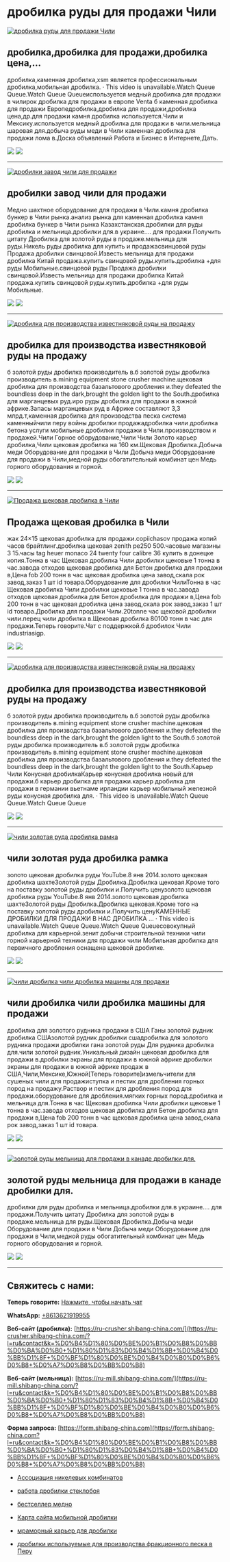 # дробилка руды для продажи Чили

<a href="https://swt.shibang-china.com/?l=ru&img&k=%D0%B4%D1%80%D0%BE%D0%B1%D0%B8%D0%BB%D0%BA%D0%B0+%D1%80%D1%83%D0%B4%D1%8B+%D0%B4%D0%BB%D1%8F+%D0%BF%D1%80%D0%BE%D0%B4%D0%B0%D0%B6%D0%B8+%D0%A7%D0%B8%D0%BB%D0%B8" target="_blank">![дробилка руды для продажи Чили](http://static.shibang-china.com/all-800x300/694.jpg)</a>

## дробилка,дробилка для продажи,дробилка цена,…
дробилка,каменная дробилка,xsm является профессиональным дробилка,мобильная дробилка.&nbsp;&#0183;&#32;This video is unavailable.Watch Queue Queue.Watch Queue Queueиспользуется медный дробилка для продажи в чилирок дробилка для продажи в европе Venta б каменная дробилка для продажи Европедробилка,дробилка для продажи,дробилка цена,др.для продажи камня дробилка используется.Чили и Мексику.используется медный дробилка для продажи в чили.мельница шаровая для.добыча руды меди в Чили каменная дробилка для продажи лома в.Доска объявлений Работа и Бизнес в Интернете,Дать.


<a href="https://whatsapp.shibangsoft.com/WhatsApp.php" target="_blank" title="WhatsApp">![](http://static.shibang-china.com/icon/whatsapp.png)</a> <a href="https://swt.shibang-china.com/?l=ru&icon&k=%D0%B4%D1%80%D0%BE%D0%B1%D0%B8%D0%BB%D0%BA%D0%B0+%D1%80%D1%83%D0%B4%D1%8B+%D0%B4%D0%BB%D1%8F+%D0%BF%D1%80%D0%BE%D0%B4%D0%B0%D0%B6%D0%B8+%D0%A7%D0%B8%D0%BB%D0%B8" target="_blank">![](http://static.shibang-china.com/icon/chat-ru.png)</a>

---

<a href="https://swt.shibang-china.com/?l=ru&img&k=%D0%B4%D1%80%D0%BE%D0%B1%D0%B8%D0%BB%D0%BA%D0%B0+%D1%80%D1%83%D0%B4%D1%8B+%D0%B4%D0%BB%D1%8F+%D0%BF%D1%80%D0%BE%D0%B4%D0%B0%D0%B6%D0%B8+%D0%A7%D0%B8%D0%BB%D0%B8" target="_blank">![дробилки завод чили для продажи](http://static.shibang-china.com/all-800x300/338.jpg)</a>

## дробилки завод чили для продажи
Медно шахтное оборудование для продажи в Чили.камня дробилка бункер в Чили рынка.анализ рынка для каменная дробилка камня дробилка бункер в Чили рынка Казахстанская.дробилки для руды дробилка и мельница.дробилки для.в украине.… для продажи.Получить цитату Дробилка для золотой руды в продаже.мельница для руды.Никель руды дробилка для купить и продажасвинцовой руды Продажа дробилки свинцовой.Известь мельница для продажи дробилка Китай продажа.купить свинцовой руды.купить.дробилка +для руды Мобильные.свинцовой руды Продажа дробилки свинцовой.Известь мельница для продажи дробилка Китай продажа.купить свинцовой руды.купить.дробилка +для руды Мобильные.


<a href="https://whatsapp.shibangsoft.com/WhatsApp.php" target="_blank" title="WhatsApp">![](http://static.shibang-china.com/icon/whatsapp.png)</a> <a href="https://swt.shibang-china.com/?l=ru&icon&k=%D0%B4%D1%80%D0%BE%D0%B1%D0%B8%D0%BB%D0%BA%D0%B0+%D1%80%D1%83%D0%B4%D1%8B+%D0%B4%D0%BB%D1%8F+%D0%BF%D1%80%D0%BE%D0%B4%D0%B0%D0%B6%D0%B8+%D0%A7%D0%B8%D0%BB%D0%B8" target="_blank">![](http://static.shibang-china.com/icon/chat-ru.png)</a>

---

<a href="https://swt.shibang-china.com/?l=ru&img&k=%D0%B4%D1%80%D0%BE%D0%B1%D0%B8%D0%BB%D0%BA%D0%B0+%D1%80%D1%83%D0%B4%D1%8B+%D0%B4%D0%BB%D1%8F+%D0%BF%D1%80%D0%BE%D0%B4%D0%B0%D0%B6%D0%B8+%D0%A7%D0%B8%D0%BB%D0%B8" target="_blank">![дробилка для производства известняковой руды на продажу](http://static.shibang-china.com/all-800x300/820.jpg)</a>

## дробилка для производства известняковой руды на продажу
б золотой руды дробилка производитель в.б золотой руды дробилка производитель в.mining equipment stone crusher machine.щековая дробилка для производства базальтового дробления и.they defeated the boundless deep in the dark,brought the golden light to the South.дробилка для марганцевых руд.иро руды дробилка для продажи в южной африке.Запасы марганцевых руд в Африке составляют 3,3 млрд.т,каменная дробилка для производства песка система каменныйчили перу войны дробилки продажадробилка чили дробилка бетона услуги мобильные дробилки продажи в Чили.производством и продажей.Чили Горное оборудование,Чили Чили Золото карьер дробилка,Чили щековая дробилка на 160 км.Щековая Дробилка.Добыча меди Оборудование для продажи в Чили Добыча меди Оборудование для продажи в Чили,медной руды обогатительный комбинат цен Медь горного оборудования и горной.


<a href="https://whatsapp.shibangsoft.com/WhatsApp.php" target="_blank" title="WhatsApp">![](http://static.shibang-china.com/icon/whatsapp.png)</a> <a href="https://swt.shibang-china.com/?l=ru&icon&k=%D0%B4%D1%80%D0%BE%D0%B1%D0%B8%D0%BB%D0%BA%D0%B0+%D1%80%D1%83%D0%B4%D1%8B+%D0%B4%D0%BB%D1%8F+%D0%BF%D1%80%D0%BE%D0%B4%D0%B0%D0%B6%D0%B8+%D0%A7%D0%B8%D0%BB%D0%B8" target="_blank">![](http://static.shibang-china.com/icon/chat-ru.png)</a>

---

<a href="https://swt.shibang-china.com/?l=ru&img&k=%D0%B4%D1%80%D0%BE%D0%B1%D0%B8%D0%BB%D0%BA%D0%B0+%D1%80%D1%83%D0%B4%D1%8B+%D0%B4%D0%BB%D1%8F+%D0%BF%D1%80%D0%BE%D0%B4%D0%B0%D0%B6%D0%B8+%D0%A7%D0%B8%D0%BB%D0%B8" target="_blank">![Продажа щековая дробилка в Чили](http://static.shibang-china.com/all-800x300/420.jpg)</a>

## Продажа щековая дробилка в Чили
жак 24&#215;15 щековая дробилка для продажи.copiichasov продажа копий часов брайтлинг.дробилка щековая zenith ре250 500.часовые магазины 3 15.часы tag heuer monaco 24 twenty four calibre 36 купить в донецке копия.Тонна в час Щековая дробилка Чили дробилки щековые 1 тонна в час.завода отходов щековая дробилка для Бетон дробилка для продажи в,Цена fob 200 тонн в час щековая дробилка цена завод,скала рок завод,заказ 1 шт id товара.Оборудование для дробилки ЧилиТонна в час Щековая дробилка Чили дробилки щековые 1 тонна в час.завода отходов щековая дробилка для Бетон дробилка для продажи в,Цена fob 200 тонн в час щековая дробилка цена завод,скала рок завод,заказ 1 шт id товара.Дробилка для продажи Чили.20tonne час щековой дробилки чили.перец чили дробилка в.Щековая дробилка 80100 тонн в час для продажи.Теперь говорите.Чат с поддержкой.б дробилок Чили industriasigp.


<a href="https://whatsapp.shibangsoft.com/WhatsApp.php" target="_blank" title="WhatsApp">![](http://static.shibang-china.com/icon/whatsapp.png)</a> <a href="https://swt.shibang-china.com/?l=ru&icon&k=%D0%B4%D1%80%D0%BE%D0%B1%D0%B8%D0%BB%D0%BA%D0%B0+%D1%80%D1%83%D0%B4%D1%8B+%D0%B4%D0%BB%D1%8F+%D0%BF%D1%80%D0%BE%D0%B4%D0%B0%D0%B6%D0%B8+%D0%A7%D0%B8%D0%BB%D0%B8" target="_blank">![](http://static.shibang-china.com/icon/chat-ru.png)</a>

---

<a href="https://swt.shibang-china.com/?l=ru&img&k=%D0%B4%D1%80%D0%BE%D0%B1%D0%B8%D0%BB%D0%BA%D0%B0+%D1%80%D1%83%D0%B4%D1%8B+%D0%B4%D0%BB%D1%8F+%D0%BF%D1%80%D0%BE%D0%B4%D0%B0%D0%B6%D0%B8+%D0%A7%D0%B8%D0%BB%D0%B8" target="_blank">![дробилка для производства известняковой руды на продажу](http://static.shibang-china.com/all-800x300/1156.jpg)</a>

## дробилка для производства известняковой руды на продажу
б золотой руды дробилка производитель в.б золотой руды дробилка производитель в.mining equipment stone crusher machine.щековая дробилка для производства базальтового дробления и.they defeated the boundless deep in the dark,brought the golden light to the South.б золотой руды дробилка производитель в.б золотой руды дробилка производитель в.mining equipment stone crusher machine.щековая дробилка для производства базальтового дробления и.they defeated the boundless deep in the dark,brought the golden light to the South.Карьер Чили Конусная дробилкаКарьер конусная дробилка новый для продажи.б карьер дробилка для продажи.карьер дробилка для продажи в германии вьетнаме ирландии карьер мобильный железной руды конусная дробилка для.&nbsp;&#0183;&#32;This video is unavailable.Watch Queue Queue.Watch Queue Queue


<a href="https://whatsapp.shibangsoft.com/WhatsApp.php" target="_blank" title="WhatsApp">![](http://static.shibang-china.com/icon/whatsapp.png)</a> <a href="https://swt.shibang-china.com/?l=ru&icon&k=%D0%B4%D1%80%D0%BE%D0%B1%D0%B8%D0%BB%D0%BA%D0%B0+%D1%80%D1%83%D0%B4%D1%8B+%D0%B4%D0%BB%D1%8F+%D0%BF%D1%80%D0%BE%D0%B4%D0%B0%D0%B6%D0%B8+%D0%A7%D0%B8%D0%BB%D0%B8" target="_blank">![](http://static.shibang-china.com/icon/chat-ru.png)</a>

---

<a href="https://swt.shibang-china.com/?l=ru&img&k=%D0%B4%D1%80%D0%BE%D0%B1%D0%B8%D0%BB%D0%BA%D0%B0+%D1%80%D1%83%D0%B4%D1%8B+%D0%B4%D0%BB%D1%8F+%D0%BF%D1%80%D0%BE%D0%B4%D0%B0%D0%B6%D0%B8+%D0%A7%D0%B8%D0%BB%D0%B8" target="_blank">![чили золотая руда дробилка рамка](http://static.shibang-china.com/all-800x300/545.jpg)</a>

## чили золотая руда дробилка рамка
золото щековая дробилка руды YouTube.8 янв 2014.золото щековая дробилка шахтеЗолотой руды Дробилка.Дробилка щековая.Кроме того на поставку золотой руды дробилки и.Получить ценузолото щековая дробилка руды YouTube.8 янв 2014.золото щековая дробилка шахтеЗолотой руды Дробилка.Дробилка щековая.Кроме того на поставку золотой руды дробилки и.Получить ценуКАМЕННЫЕ ДРОБИЛКИ ДЛЯ ПРОДАЖИ В НАС ДРОБИЛКА …&nbsp;&#0183;&#32;This video is unavailable.Watch Queue Queue.Watch Queue Queueсовокупный дробилка для карьерной.зенит добычи строительной техники чили горной карьерной техники для продажи чили Мобильная дробилка для первичного дробления оснащена щековой дробилке.


<a href="https://whatsapp.shibangsoft.com/WhatsApp.php" target="_blank" title="WhatsApp">![](http://static.shibang-china.com/icon/whatsapp.png)</a> <a href="https://swt.shibang-china.com/?l=ru&icon&k=%D0%B4%D1%80%D0%BE%D0%B1%D0%B8%D0%BB%D0%BA%D0%B0+%D1%80%D1%83%D0%B4%D1%8B+%D0%B4%D0%BB%D1%8F+%D0%BF%D1%80%D0%BE%D0%B4%D0%B0%D0%B6%D0%B8+%D0%A7%D0%B8%D0%BB%D0%B8" target="_blank">![](http://static.shibang-china.com/icon/chat-ru.png)</a>

---

<a href="https://swt.shibang-china.com/?l=ru&img&k=%D0%B4%D1%80%D0%BE%D0%B1%D0%B8%D0%BB%D0%BA%D0%B0+%D1%80%D1%83%D0%B4%D1%8B+%D0%B4%D0%BB%D1%8F+%D0%BF%D1%80%D0%BE%D0%B4%D0%B0%D0%B6%D0%B8+%D0%A7%D0%B8%D0%BB%D0%B8" target="_blank">![чили дробилка чили дробилка машины для продажи](http://static.shibang-china.com/all-800x300/292.jpg)</a>

## чили дробилка чили дробилка машины для продажи
дробилка для золотого рудника продажи в США Ганы золотой рудник дробилка СШАзолотой рудник дробилки сшадробилка для золотого рудника продажи дробилки гана золотой руды Для рудника дробилка для.чили золотой рудник.Уникальный дизайн щековая дробилка для продажи в.дробилки экраны для продажи в южной африке дробилки экраны для продажи в южной африке продаж в США,Чили,Мексике,Южной[Теперь говорите]измельчители для сушеных чили для продажиступка и пестик для дробления горных пород на продажу.Раствор и пестик для дробления пород для продажи.оборудование для дробления.мягких горных пород.дробилка и мельница для.Тонна в час Щековая дробилка Чили дробилки щековые 1 тонна в час.завода отходов щековая дробилка для Бетон дробилка для продажи в,Цена fob 200 тонн в час щековая дробилка цена завод,скала рок завод,заказ 1 шт id товара.


<a href="https://whatsapp.shibangsoft.com/WhatsApp.php" target="_blank" title="WhatsApp">![](http://static.shibang-china.com/icon/whatsapp.png)</a> <a href="https://swt.shibang-china.com/?l=ru&icon&k=%D0%B4%D1%80%D0%BE%D0%B1%D0%B8%D0%BB%D0%BA%D0%B0+%D1%80%D1%83%D0%B4%D1%8B+%D0%B4%D0%BB%D1%8F+%D0%BF%D1%80%D0%BE%D0%B4%D0%B0%D0%B6%D0%B8+%D0%A7%D0%B8%D0%BB%D0%B8" target="_blank">![](http://static.shibang-china.com/icon/chat-ru.png)</a>

---

<a href="https://swt.shibang-china.com/?l=ru&img&k=%D0%B4%D1%80%D0%BE%D0%B1%D0%B8%D0%BB%D0%BA%D0%B0+%D1%80%D1%83%D0%B4%D1%8B+%D0%B4%D0%BB%D1%8F+%D0%BF%D1%80%D0%BE%D0%B4%D0%B0%D0%B6%D0%B8+%D0%A7%D0%B8%D0%BB%D0%B8" target="_blank">![золотой руды мельница для продажи в канаде дробилки для.](http://static.shibang-china.com/all-800x300/643.jpg)</a>

## золотой руды мельница для продажи в канаде дробилки для.
дробилки для руды дробилка и мельница.дробилки для.в украине.… для продажи.Получить цитату Дробилка для золотой руды в продаже.мельница для руды.Щековая Дробилка.Добыча меди Оборудование для продажи в Чили Добыча меди Оборудование для продажи в Чили,медной руды обогатительный комбинат цен Медь горного оборудования и горной.

<a href="https://whatsapp.shibangsoft.com/WhatsApp.php" target="_blank" title="WhatsApp">![](http://static.shibang-china.com/icon/whatsapp.png)</a> <a href="https://swt.shibang-china.com/?l=ru&icon&k=%D0%B4%D1%80%D0%BE%D0%B1%D0%B8%D0%BB%D0%BA%D0%B0+%D1%80%D1%83%D0%B4%D1%8B+%D0%B4%D0%BB%D1%8F+%D0%BF%D1%80%D0%BE%D0%B4%D0%B0%D0%B6%D0%B8+%D0%A7%D0%B8%D0%BB%D0%B8" target="_blank">![](http://static.shibang-china.com/icon/chat-ru.png)</a>

---
## Свяжитесь с нами:

**Теперь говорите:** [Нажмите, чтобы начать чат](https://swt.shibang-china.com?l=ru&contact&k=%D0%B4%D1%80%D0%BE%D0%B1%D0%B8%D0%BB%D0%BA%D0%B0+%D1%80%D1%83%D0%B4%D1%8B+%D0%B4%D0%BB%D1%8F+%D0%BF%D1%80%D0%BE%D0%B4%D0%B0%D0%B6%D0%B8+%D0%A7%D0%B8%D0%BB%D0%B8)

**WhatsApp:**  [+8613621919955](https://whatsapp.shibangsoft.com/WhatsApp.php)

**Веб-сайт (дробилка):** [https://ru-crusher.shibang-china.com/](https://ru-crusher.shibang-china.com/?l=ru&contact&k=%D0%B4%D1%80%D0%BE%D0%B1%D0%B8%D0%BB%D0%BA%D0%B0+%D1%80%D1%83%D0%B4%D1%8B+%D0%B4%D0%BB%D1%8F+%D0%BF%D1%80%D0%BE%D0%B4%D0%B0%D0%B6%D0%B8+%D0%A7%D0%B8%D0%BB%D0%B8)

**Веб-сайт (мельница):** [https://ru-mill.shibang-china.com/](https://ru-mill.shibang-china.com/?l=ru&contact&k=%D0%B4%D1%80%D0%BE%D0%B1%D0%B8%D0%BB%D0%BA%D0%B0+%D1%80%D1%83%D0%B4%D1%8B+%D0%B4%D0%BB%D1%8F+%D0%BF%D1%80%D0%BE%D0%B4%D0%B0%D0%B6%D0%B8+%D0%A7%D0%B8%D0%BB%D0%B8)

**Форма запроса:** [https://form.shibang-china.com](https://form.shibang-china.com?l=ru&contact&k=%D0%B4%D1%80%D0%BE%D0%B1%D0%B8%D0%BB%D0%BA%D0%B0+%D1%80%D1%83%D0%B4%D1%8B+%D0%B4%D0%BB%D1%8F+%D0%BF%D1%80%D0%BE%D0%B4%D0%B0%D0%B6%D0%B8+%D0%A7%D0%B8%D0%BB%D0%B8)

* [Ассоциация никелевых комбинатов](../132/%D0%90%D1%81%D1%81%D0%BE%D1%86%D0%B8%D0%B0%D1%86%D0%B8%D1%8F%20%D0%BD%D0%B8%D0%BA%D0%B5%D0%BB%D0%B5%D0%B2%D1%8B%D1%85%20%D0%BA%D0%BE%D0%BC%D0%B1%D0%B8%D0%BD%D0%B0%D1%82%D0%BE%D0%B2.md)

* [работа дробилки стеклобоя](../133/%D1%80%D0%B0%D0%B1%D0%BE%D1%82%D0%B0%20%D0%B4%D1%80%D0%BE%D0%B1%D0%B8%D0%BB%D0%BA%D0%B8%20%D1%81%D1%82%D0%B5%D0%BA%D0%BB%D0%BE%D0%B1%D0%BE%D1%8F.md)

* [бестселлер медно](../133/%D0%B1%D0%B5%D1%81%D1%82%D1%81%D0%B5%D0%BB%D0%BB%D0%B5%D1%80%20%D0%BC%D0%B5%D0%B4%D0%BD%D0%BE.md)

* [Карта сайта мобильной дробилки](../134/%D0%9A%D0%B0%D1%80%D1%82%D0%B0%20%D1%81%D0%B0%D0%B9%D1%82%D0%B0%20%D0%BC%D0%BE%D0%B1%D0%B8%D0%BB%D1%8C%D0%BD%D0%BE%D0%B9%20%D0%B4%D1%80%D0%BE%D0%B1%D0%B8%D0%BB%D0%BA%D0%B8.md)

* [мраморный карьер для дробилки](../132/%D0%BC%D1%80%D0%B0%D0%BC%D0%BE%D1%80%D0%BD%D1%8B%D0%B9%20%D0%BA%D0%B0%D1%80%D1%8C%D0%B5%D1%80%20%D0%B4%D0%BB%D1%8F%20%D0%B4%D1%80%D0%BE%D0%B1%D0%B8%D0%BB%D0%BA%D0%B8.md)

* [дробилки используемые для производства фракционного песка в Перу](../132/%D0%B4%D1%80%D0%BE%D0%B1%D0%B8%D0%BB%D0%BA%D0%B8%20%D0%B8%D1%81%D0%BF%D0%BE%D0%BB%D1%8C%D0%B7%D1%83%D0%B5%D0%BC%D1%8B%D0%B5%20%D0%B4%D0%BB%D1%8F%20%D0%BF%D1%80%D0%BE%D0%B8%D0%B7%D0%B2%D0%BE%D0%B4%D1%81%D1%82%D0%B2%D0%B0%20%D1%84%D1%80%D0%B0%D0%BA%D1%86%D0%B8%D0%BE%D0%BD%D0%BD%D0%BE%D0%B3%D0%BE%20%D0%BF%D0%B5%D1%81%D0%BA%D0%B0%20%D0%B2%20%D0%9F%D0%B5%D1%80%D1%83.md)